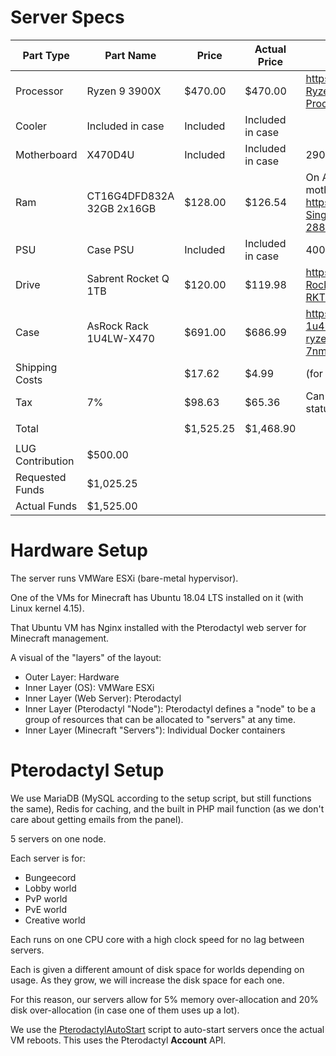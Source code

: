 # Server Specs
|Part Type       |Part Name                |Price   |Actual Price    |Link/Notes                                                                                                                         |
|----------------|-------------------------|--------|----------------|-----------------------------------------------------------------------------------------------------------------------------------|
|Processor       |Ryzen 9 3900X            |$470.00 |$470.00         |https://www.amazon.com/AMD-Ryzen-3900X-24-Thread-Processor/dp/B07SXMZLP9/                                                          |
|Cooler          |Included in case         |Included|Included in case|                                                                                                                                   |
|Motherboard     |X470D4U                  |Included|Included in case|290 separately                                                                                                                     |
|Ram             |CT16G4DFD832A 32GB 2x16GB|$128.00 |$126.54         |On AsRock's QVL list for this motherboard: https://www.amazon.com/Crucial-Single-PC4-25600-Unbuffered-288-Pin/dp/B07Q4FX2D5        |
|PSU             |Case PSU                 |Included|Included in case|400W                                                                                                                               |
|Drive           |Sabrent Rocket Q 1TB     |$120.00 |$119.98         |https://www.amazon.com/Sabrent-Rocket-Internal-Performance-SB-RKTQ-1TB/dp/B07ZZYWTBP                                               |
|Case            |AsRock Rack 1U4LW-X470   |$691.00 |$686.99         |https://www.newegg.com/asrock-1u4lw-x470-amd-am4-socket-ryzen-series-cpus-and-ryzen-7nm-cpus/p/N82E16816775005                     |
|Shipping Costs  |                         |$17.62  |$4.99           |(for the case on Newegg only)                                                                                                      |
|Tax             |7%                       |$98.63  |$65.36          |Can be avoided if tax-exempt status can be obtained                                                                                |
|                |                         |        |                |                                                                                                                                   |
|Total           |                        |$1,525.25|$1,468.90       |                                                                                                                                   |
|                |                         |        |                |                                                                                                                                   |
|LUG Contribution|$500.00                  |        |                |                                                                                                                                   |
|Requested Funds |$1,025.25                |        |                |                                                                                                                                   |
|Actual Funds    |$1,525.00                |        |                |                                                                                                                                   |

# Hardware Setup
The server runs VMWare ESXi (bare-metal hypervisor).

One of the VMs for Minecraft has Ubuntu 18.04 LTS installed on it (with Linux kernel 4.15).

That Ubuntu VM has Nginx installed with the Pterodactyl web server for Minecraft management.

A visual of the "layers" of the layout:
* Outer Layer: Hardware
* Inner Layer (OS): VMWare ESXi
* Inner Layer (Web Server): Pterodactyl
* Inner Layer (Pterodactyl "Node"): Pterodactyl defines a "node" to be a group of resources that can be allocated to "servers" at any time.
* Inner Layer (Minecraft "Servers"): Individual Docker containers

# Pterodactyl Setup
We use MariaDB (MySQL according to the setup script, but still functions the same), Redis for caching, and the built in PHP mail function (as we don't care about getting emails from the panel).

5 servers on one node.

Each server is for:

* Bungeecord
* Lobby world
* PvP world
* PvE world
* Creative world

Each runs on one CPU core with a high clock speed for no lag between servers. 

Each is given a different amount of disk space for worlds depending on usage. As they grow, we will increase the disk space for each one.

For this reason, our servers allow for 5% memory over-allocation and 20% disk over-allocation (in case one of them uses up a lot).

We use the [PterodactylAutoStart](https://github.com/Alteiria/pterodactylAutoStart) script to auto-start servers once the actual VM reboots. This uses the Pterodactyl **Account** API.
